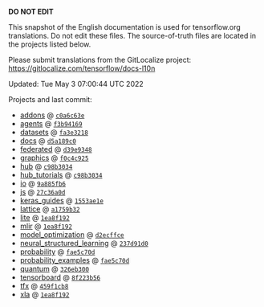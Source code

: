 __DO NOT EDIT__

This snapshot of the English documentation is used for tensorflow.org
translations. Do not edit these files. The source-of-truth files are located in
the projects listed below.

Please submit translations from the GitLocalize project: https://gitlocalize.com/tensorflow/docs-l10n

Updated: Tue May  3 07:00:44 UTC 2022

Projects and last commit:

- [addons](https://github.com/tensorflow/addons/tree/master/docs) @ <a href='https://github.com/tensorflow/addons/commit/c0a6c63ef9a96a53299e27235a4cf3717e618f5b'><code>c0a6c63e</code></a>
- [agents](https://github.com/tensorflow/agents/tree/master/docs) @ <a href='https://github.com/tensorflow/agents/commit/f3b9416995e60e780024f28bbea5f7edd47a22fe'><code>f3b94169</code></a>
- [datasets](https://github.com/tensorflow/datasets/tree/master/docs) @ <a href='https://github.com/tensorflow/datasets/commit/fa3e3218398b3ecf331b645dbc94efdd3c90d19f'><code>fa3e3218</code></a>
- [docs](https://github.com/tensorflow/docs/tree/master/site/en) @ <a href='https://github.com/tensorflow/docs/commit/d5a189c0c066d195613d860bdae1013b7b328ee6'><code>d5a189c0</code></a>
- [federated](https://github.com/tensorflow/federated/tree/main/docs) @ <a href='https://github.com/tensorflow/federated/commit/d39e934869e5f51486185ffc283c304974e4cd19'><code>d39e9348</code></a>
- [graphics](https://github.com/tensorflow/graphics/tree/master/tensorflow_graphics/g3doc) @ <a href='https://github.com/tensorflow/graphics/commit/f0c4c9256c9b1a6a5337762d763e4910631c65c4'><code>f0c4c925</code></a>
- [hub](https://github.com/tensorflow/hub/tree/master/docs) @ <a href='https://github.com/tensorflow/hub/commit/c98b303498c278246dd3fcee64b58c1096938eb8'><code>c98b3034</code></a>
- [hub_tutorials](https://github.com/tensorflow/hub/tree/master/examples/colab) @ <a href='https://github.com/tensorflow/hub/commit/c98b303498c278246dd3fcee64b58c1096938eb8'><code>c98b3034</code></a>
- [io](https://github.com/tensorflow/io/tree/master/docs) @ <a href='https://github.com/tensorflow/io/commit/9a885fb620d5398c47385f693d8b5da96ca641b5'><code>9a885fb6</code></a>
- [js](https://github.com/tensorflow/tfjs-website/tree/master/docs) @ <a href='https://github.com/tensorflow/tfjs-website/commit/27c36a0d34818030cc971b45a8811447f92620ba'><code>27c36a0d</code></a>
- [keras_guides](https://github.com/tensorflow/docs/tree/snapshot-keras/site/en/guide/keras) @ <a href='https://github.com/tensorflow/docs/commit/1553ae1e4a149be71703e2ee60173b3d1e0e8c00'><code>1553ae1e</code></a>
- [lattice](https://github.com/tensorflow/lattice/tree/master/docs) @ <a href='https://github.com/tensorflow/lattice/commit/a1759b3243131cafca37d46b1977362dec8abee3'><code>a1759b32</code></a>
- [lite](https://github.com/tensorflow/tensorflow/tree/master/tensorflow/lite/g3doc) @ <a href='https://github.com/tensorflow/tensorflow/commit/1ea8f192b66366974ee701561cab951457c87953'><code>1ea8f192</code></a>
- [mlir](https://github.com/tensorflow/tensorflow/tree/master/tensorflow/compiler/mlir/g3doc) @ <a href='https://github.com/tensorflow/tensorflow/commit/1ea8f192b66366974ee701561cab951457c87953'><code>1ea8f192</code></a>
- [model_optimization](https://github.com/tensorflow/model-optimization/tree/master/tensorflow_model_optimization/g3doc) @ <a href='https://github.com/tensorflow/model-optimization/commit/d2ecffce6d8f5306b51060f423d3dbabc86f2ecf'><code>d2ecffce</code></a>
- [neural_structured_learning](https://github.com/tensorflow/neural-structured-learning/tree/master/g3doc) @ <a href='https://github.com/tensorflow/neural-structured-learning/commit/237d91d08ccb86b26367a4e1dd54e2eafe05e7bd'><code>237d91d0</code></a>
- [probability](https://github.com/tensorflow/probability/tree/main/tensorflow_probability/g3doc) @ <a href='https://github.com/tensorflow/probability/commit/fae5c70dfa56b5860f43411a1f8234626e567cf0'><code>fae5c70d</code></a>
- [probability_examples](https://github.com/tensorflow/probability/tree/main/tensorflow_probability/examples/jupyter_notebooks) @ <a href='https://github.com/tensorflow/probability/commit/fae5c70dfa56b5860f43411a1f8234626e567cf0'><code>fae5c70d</code></a>
- [quantum](https://github.com/tensorflow/quantum/tree/master/docs) @ <a href='https://github.com/tensorflow/quantum/commit/326eb300d4a217f34f75cc8e0ff47bc5fc385803'><code>326eb300</code></a>
- [tensorboard](https://github.com/tensorflow/tensorboard/tree/master/docs) @ <a href='https://github.com/tensorflow/tensorboard/commit/8f223b56448f348b5aabc50ec8b12125b7a7d1c2'><code>8f223b56</code></a>
- [tfx](https://github.com/tensorflow/tfx/tree/master/docs) @ <a href='https://github.com/tensorflow/tfx/commit/459f1cb8c174d0a98a33e03858529f50bcb6547a'><code>459f1cb8</code></a>
- [xla](https://github.com/tensorflow/tensorflow/tree/master/tensorflow/compiler/xla/g3doc) @ <a href='https://github.com/tensorflow/tensorflow/commit/1ea8f192b66366974ee701561cab951457c87953'><code>1ea8f192</code></a>

